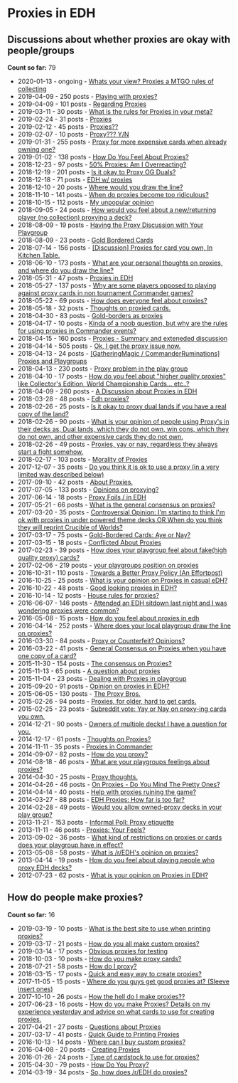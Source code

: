 # Proxies in EDH

## Discussions about whether proxies are okay with people/groups

**Count so far:** 79

* 2020-01-13 - ongoing - [Whats your view? Proxies a MTGO rules of collecting](https://www.reddit.com/r/EDH/comments/eo5dye/whats_your_view_proxies_a_mtgo_rules_of_collecting/)
* 2019-04-09 - 250 posts - [Playing with proxies?](https://www.reddit.com/r/EDH/comments/bb3pmv/playing_with_proxies/)
* 2019-04-09 - 101 posts - [Regarding Proxies](https://www.reddit.com/r/EDH/comments/bb9pnh/regarding_proxies/)
* 2019-03-11 - 30 posts - [What is the rules for Proxies in your meta?](https://www.reddit.com/r/EDH/comments/azmn7z/what_is_the_rules_for_proxies_in_your_meta/)
* 2019-02-24 - 31 posts - [Proxies](https://www.reddit.com/r/EDH/comments/au6csl/proxies/)
* 2019-02-12 - 45 posts - [Proxies??](https://www.reddit.com/r/EDH/comments/apngd2/proxies/)
* 2019-02-07 - 10 posts - [Proxy??? Y/N](https://www.reddit.com/r/EDH/comments/ao0jwa/proxy_yn/)
* 2019-01-31 - 255 posts - [Proxy for more expensive cards when already owning one?](https://www.reddit.com/r/EDH/comments/alk9zk/proxy_for_more_expensive_cards_when_already/)
* 2019-01-02 - 138 posts - [How Do You Feel About Proxies?](https://www.reddit.com/r/EDH/comments/abtw1h/how_do_you_feel_about_proxies/)
* 2018-12-23 - 97 posts - [50% Proxies: Am I Overreacting?](https://www.reddit.com/r/EDH/comments/a8sr53/50_proxies_am_i_overreacting/)
* 2018-12-19 - 201 posts - [Is it okay to Proxy OG Duals?](https://www.reddit.com/r/EDH/comments/a7i894/is_it_okay_to_proxy_og_duals/)
* 2018-12-18 - 71 posts - [EDH w/ proxies](https://www.reddit.com/r/EDH/comments/a75kuf/edh_w_proxies/)
* 2018-12-10 - 20 posts - [Where would you draw the line?](https://www.reddit.com/r/EDH/comments/a4z1tt/where_would_you_draw_the_line/)
* 2018-11-10 - 141 posts - [When do proxies become too ridiculous?](https://www.reddit.com/r/EDH/comments/9vsyvl/when_do_proxies_become_too_ridiculous/)
* 2018-10-15 - 112 posts - [My unpopular opinion](https://www.reddit.com/r/EDH/comments/9oey3u/my_unpopular_opinion/)
* 2018-09-05 - 24 posts - [How would you feel about a new/returning player (no collection) proxying a deck?](https://www.reddit.com/r/EDH/comments/9d9u28/how_would_you_feel_about_a_newreturning_player_no/)
* 2018-08-09 - 19 posts - [Having the Proxy Discussion with Your Playgroup](https://www.reddit.com/r/EDH/comments/960kzs/having_the_proxy_discussion_with_your_playgroup/)
* 2018-08-09 - 23 posts - [Gold Bordered Cards](https://www.reddit.com/r/EDH/comments/95x7ok/gold_bordered_cards/)
* 2018-07-14 - 156 posts - [\[Discussion\] Proxies for card you own, In Kitchen Table.](https://www.reddit.com/r/EDH/comments/8yuo8h/discussion_proxies_for_card_you_own_in_kitchen/)
* 2018-06-10 - 173 posts - [What are your personal thoughts on proxies, and where do you draw the line?](https://www.reddit.com/r/EDH/comments/8q0wgv/what_are_your_personal_thoughts_on_proxies_and/)
* 2018-05-31 - 47 posts - [Proxies in EDH](https://www.reddit.com/r/EDH/comments/8ne5s8/proxies_in_edh/)
* 2018-05-27 - 137 posts - [Why are some players opposed to playing against proxy cards in non tournament Commander games?](https://www.reddit.com/r/EDH/comments/8ml89h/why_are_some_players_opposed_to_playing_against/)
* 2018-05-22 - 69 posts - [How does everyone feel about proxies?](https://www.reddit.com/r/EDH/comments/8ldj6n/how_does_everyone_feel_about_proxies/)
* 2018-05-18 - 32 posts - [Thoughts on proxied cards.](https://www.reddit.com/r/EDH/comments/8kfp6x/thoughts_on_proxied_cards/)
* 2018-04-30 - 83 posts - [Gold-borders as proxies](https://www.reddit.com/r/EDH/comments/8fxm5a/goldborders_as_proxies/)
* 2018-04-17 - 10 posts - [Kinda of a noob question, but why are the rules for using proxies in Commander events?](https://www.reddit.com/r/EDH/comments/8czu7e/kinda_of_a_noob_question_but_why_are_the_rules/)
* 2018-04-15 - 160 posts - [Proxies - Summary and exteneded discussion](https://www.reddit.com/r/EDH/comments/8cd78n/proxies_summary_and_exteneded_discussion/)
* 2018-04-14 - 505 posts - [Ok, I get the proxy issue now.](https://www.reddit.com/r/EDH/comments/8c5y3l/ok_i_get_the_proxy_issue_now/)
* 2018-04-13 - 24 posts - [\[GatheringMagic / CommanderRuminations\] Proxies and Playgroups](https://www.reddit.com/r/EDH/comments/8c0sdr/gatheringmagic_commanderruminations_proxies_and/)
* 2018-04-13 - 230 posts - [Proxy problem in the play group](https://www.reddit.com/r/EDH/comments/8bxzca/proxy_problem_in_the_play_group/)
* 2018-04-10 - 17 posts - [How do you feel about "higher quality proxies" like Collector's Edition, World Championship Cards... etc..?](https://www.reddit.com/r/EDH/comments/8bbl1q/how_do_you_feel_about_higher_quality_proxies_like/)
* 2018-04-09 - 260 posts - [A Discussion about Proxies in EDH](https://www.reddit.com/r/EDH/comments/8b2lu0/a_discussion_about_proxies_in_edh/)
* 2018-03-28 - 48 posts - [Edh proxies?](https://www.reddit.com/r/EDH/comments/87p35v/edh_proxies/)
* 2018-02-26 - 25 posts - [Is it okay to proxy dual lands if you have a real copy of the land?](https://www.reddit.com/r/EDH/comments/809umx/is_it_okay_to_proxy_dual_lands_if_you_have_a_real/)
* 2018-02-26 - 90 posts - [What is your opinion of people using Proxy's in their decks as, Dual lands, which they do not own, win cons, which they do not own, and other expensive cards they do not own.](https://www.reddit.com/r/EDH/comments/80eg0z/what_is_your_opinion_of_people_using_proxys_in/)
* 2018-02-26 - 49 posts - [Proxies, yay or nay, regardless they always start a fight somehow.](https://www.reddit.com/r/EDH/comments/80fh3v/proxies_yay_or_nay_regardless_they_always_start_a/)
* 2018-02-17 - 103 posts - [Morality of Proxies](https://www.reddit.com/r/EDH/comments/7y7bbc/morality_of_proxies/)
* 2017-12-07 - 35 posts - [Do you think it is ok to use a proxy (in a very limited way described below)](https://www.reddit.com/r/EDH/comments/7i9e98/do_you_think_it_is_ok_to_use_a_proxy_in_a_very/)
* 2017-09-10 - 42 posts - [About Proxies.](https://www.reddit.com/r/EDH/comments/6zb8ah/about_proxies/)
* 2017-07-05 - 133 posts - [Opinions on proxying?](https://www.reddit.com/r/EDH/comments/6le999/opinions_on_proxying/)
* 2017-06-14 - 18 posts - [Proxy Foils / in EDH](https://www.reddit.com/r/EDH/comments/6h4n9o/proxy_foils_in_edh/)
* 2017-05-21 - 66 posts - [What is the general consensus on proxies?](https://www.reddit.com/r/EDH/comments/6cf7nz/what_is_the_general_consensus_on_proxies/)
* 2017-03-20 - 35 posts - [Controversial Opinion: I'm starting to think I'm ok with proxies in under powered theme decks OR When do you think they will reprint Crucible of Worlds?](https://www.reddit.com/r/EDH/comments/60fwij/controversial_opinion_im_starting_to_think_im_ok/)
* 2017-03-17 - 75 posts - [Gold-Bordered Cards: Aye or Nay?](https://www.reddit.com/r/EDH/comments/5zwair/goldbordered_cards_aye_or_nay/)
* 2017-03-15 - 18 posts - [Conflicted About Proxies ](https://www.reddit.com/r/EDH/comments/5zktwn/conflicted_about_proxies/)
* 2017-02-23 - 39 posts - [How does your playgroup feel about fake(high quality proxy) cards?](https://www.reddit.com/r/EDH/comments/5vqjvs/how_does_your_playgroup_feel_about_fakehigh/)
* 2017-02-06 - 219 posts - [your playgroups position on proxies](https://www.reddit.com/r/EDH/comments/5sfq6g/your_playgroups_position_on_proxies/)
* 2016-10-31 - 110 posts - [Towards a Better Proxy Policy (An Effortpost)](https://www.reddit.com/r/EDH/comments/5aehrp/towards_a_better_proxy_policy_an_effortpost/)
* 2016-10-25 - 25 posts - [What is your opinion on Proxies in casual eDH?](https://www.reddit.com/r/EDH/comments/59bwrk/what_is_your_opinion_on_proxies_in_casual_edh/)
* 2016-10-22 - 48 posts - [Good looking proxies in EDH?](https://www.reddit.com/r/EDH/comments/58rx1j/good_looking_proxies_in_edh/)
* 2016-10-14 - 12 posts - [House rules for proxies?](https://www.reddit.com/r/EDH/comments/57e3u7/house_rules_for_proxies/)
* 2016-06-07 - 146 posts - [Attended an EDH sitdown last night and I was wondering proxies were common?](https://www.reddit.com/r/EDH/comments/4mzqwr/attended_an_edh_sitdown_last_night_and_i_was/)
* 2016-05-08 - 15 posts - [How do you feel about proxies in edh](https://www.reddit.com/r/EDH/comments/4ictzd/how_do_you_feel_about_proxies_in_edh/)
* 2016-04-14 - 252 posts - [Where does your local playgroup draw the line on proxies?](https://www.reddit.com/r/EDH/comments/4er3pm/where_does_your_local_playgroup_draw_the_line_on/)
* 2016-03-30 - 84 posts - [Proxy or Counterfeit? Opinions?](https://www.reddit.com/r/EDH/comments/4cn3vo/proxy_or_counterfeit_opinions/)
* 2016-03-22 - 41 posts - [General Consensus on Proxies when you have one copy of a card?](https://www.reddit.com/r/EDH/comments/4bgnqp/general_consensus_on_proxies_when_you_have_one/)
* 2015-11-30 - 154 posts - [The consensus on Proxies?](https://www.reddit.com/r/EDH/comments/3uv31e/the_consensus_on_proxies/)
* 2015-11-13 - 65 posts - [A question about proxies](https://www.reddit.com/r/EDH/comments/3sni3h/a_question_about_proxies/)
* 2015-11-04 - 23 posts - [Dealing with Proxies in playgroup](https://www.reddit.com/r/EDH/comments/3rjj41/dealing_with_proxies_in_playgroup/)
* 2015-09-20 - 91 posts - [Opinion on proxies in EDH?](https://www.reddit.com/r/EDH/comments/3lpuxy/opinion_on_proxies_in_edh/)
* 2015-06-05 - 130 posts - [The Proxy Bros.](https://www.reddit.com/r/EDH/comments/38mrsp/the_proxy_bros/)
* 2015-02-26 - 94 posts - [Proxies, for older, hard to get cards.](https://www.reddit.com/r/EDH/comments/2x9l99/proxies_for_older_hard_to_get_cards/)
* 2015-02-25 - 23 posts - [Subreddit vote: Yay or Nay on proxy-ing cards you own.](https://www.reddit.com/r/EDH/comments/2xa4j5/subreddit_vote_yay_or_nay_on_proxying_cards_you/)
* 2014-12-21 - 90 posts - [Owners of multiple decks! I have a question for you.](https://www.reddit.com/r/EDH/comments/2py5g1/owners_of_multiple_decks_i_have_a_question_for_you/)
* 2014-12-17 - 61 posts - [Thoughts on Proxies?](https://www.reddit.com/r/EDH/comments/2pkwak/thoughts_on_proxies/)
* 2014-11-11 - 35 posts - [Proxies in Commander ](https://www.reddit.com/r/EDH/comments/2m0j6j/proxies_in_commander/)
* 2014-09-07 - 82 posts - [How do you proxy?](https://www.reddit.com/r/EDH/comments/2fq1d1/how_do_you_proxy/)
* 2014-08-18 - 46 posts - [What are your playgroups feelings about proxies? ](https://www.reddit.com/r/EDH/comments/2dx11c/what_are_your_playgroups_feelings_about_proxies/)
* 2014-04-30 - 25 posts - [Proxy thoughts.](https://www.reddit.com/r/EDH/comments/24eeqd/proxy_thoughts/)
* 2014-04-26 - 46 posts - [On Proxies - Do You Mind The Pretty Ones?](https://www.reddit.com/r/EDH/comments/2406ga/on_proxies_do_you_mind_the_pretty_ones/)
* 2014-04-14 - 40 posts - [Help with proxies ruining the game?](https://www.reddit.com/r/EDH/comments/22z47n/help_with_proxies_ruining_the_game/)
* 2014-03-27 - 88 posts - [EDH Proxies: How far is too far?](https://www.reddit.com/r/EDH/comments/21h3ys/edh_proxies_how_far_is_too_far/)
* 2014-02-28 - 49 posts - [Would you allow owned-proxy decks in your play group?](https://www.reddit.com/r/EDH/comments/1z4wzz/would_you_allow_ownedproxy_decks_in_your_play/)
* 2013-11-21 - 153 posts - [Informal Poll: Proxy etiquette](https://www.reddit.com/r/EDH/comments/1r57un/informal_poll_proxy_etiquette/)
* 2013-11-11 - 46 posts - [Proxies: Your Feels?](https://www.reddit.com/r/EDH/comments/1k5o5p/proxies_your_feels/)
* 2013-09-02 - 36 posts - [What kind of restrictions on proxies or cards does your playgroup have in effect?](https://www.reddit.com/r/EDH/comments/1llinc/what_kind_of_restrictions_on_proxies_or_cards/)
* 2013-05-08 - 58 posts - [What is /r/EDH's opinion on proxies?](https://www.reddit.com/r/EDH/comments/1dy8jo/what_is_redhs_opinion_on_proxies/)
* 2013-04-14 - 19 posts - [How do you feel about playing people who proxy EDH decks?](https://www.reddit.com/r/EDH/comments/1cck4z/how_do_you_feel_about_playing_people_who_proxy/)
* 2012-07-23 - 62 posts - [What is your opinion on Proxies in EDH?](https://www.reddit.com/r/EDH/comments/x1bs8/what_is_your_opinion_on_proxies_in_edh/)

## How do people make proxies?

**Count so far:** 16

* 2019-03-19 - 10 posts - [What is the best site to use when printing proxies?](https://www.reddit.com/r/EDH/comments/b31zbs/what_is_the_best_site_to_use_when_printing_proxies/)
* 2019-03-17 - 21 posts - [How do you all make custom proxies?](https://www.reddit.com/r/EDH/comments/b2a20g/how_do_you_all_make_custom_proxies/)
* 2019-03-14 - 17 posts - [Obvious proxies for testing](https://www.reddit.com/r/EDH/comments/b0xlyf/obvious_proxies_for_testing/)
* 2018-10-03 - 10 posts - [How do you make proxy cards?](https://www.reddit.com/r/EDH/comments/9l4dx2/how_do_you_make_proxy_cards/)
* 2018-07-21 - 58 posts - [How do I proxy?](https://www.reddit.com/r/EDH/comments/90luxi/how_do_i_proxy/)
* 2018-03-15 - 17 posts - [Quick and easy way to create proxies?](https://www.reddit.com/r/EDH/comments/84n6ev/quick_and_easy_way_to_create_proxies/)
* 2017-11-05 - 15 posts - [Where do you guys get good proxies at? (Sleeve insert ones)](https://www.reddit.com/r/EDH/comments/7av2si/where_do_you_guys_get_good_proxies_at_sleeve/)
* 2017-10-10 - 26 posts - [How the hell do I make proxies??](https://www.reddit.com/r/EDH/comments/75h19g/how_the_hell_do_i_make_proxies/)
* 2017-06-23 - 16 posts - [How do you make Proxies? Details on my experience yesterday and advice on what cards to use for creating proxies.](https://www.reddit.com/r/EDH/comments/6j2hyw/how_do_you_make_proxies_details_on_my_experience/)
* 2017-04-21 - 27 posts - [Questions about Proxies](https://www.reddit.com/r/EDH/comments/66olfv/questions_about_proxies/)
* 2017-03-17 - 41 posts - [Quick Guide to Printing Proxies](https://www.reddit.com/r/EDH/comments/5zyu6w/quick_guide_to_printing_proxies/)
* 2016-10-13 - 14 posts - [Where can I buy custom proxies?](https://www.reddit.com/r/EDH/comments/57c2v8/where_can_i_buy_custom_proxies/)
* 2016-04-08 - 20 posts - [Creating Proxies](https://www.reddit.com/r/EDH/comments/4dww15/creating_proxies/)
* 2016-01-26 - 24 posts - [Type of cardstock to use for proxies?](https://www.reddit.com/r/EDH/comments/42s232/type_of_cardstock_to_use_for_proxies/)
* 2015-04-30 - 79 posts - [How Do You Proxy?](https://www.reddit.com/r/EDH/comments/34fcx5/how_do_you_proxy/)
* 2014-03-19 - 34 posts - [So, how does /r/EDH do proxies?](https://www.reddit.com/r/EDH/comments/20t0h5/so_how_does_redh_do_proxies/)



















